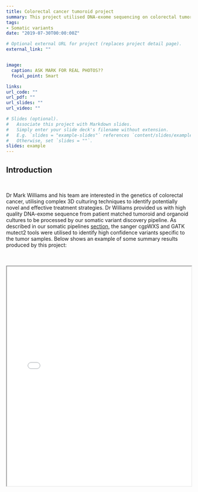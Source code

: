 ```yaml
---
title: Colorectal cancer tumoroid project
summary: This project utilised DNA-exome sequencing on colorectal tumoroid and normal organoid grown in 3D culture and were analysed for somatic mutations in order to indentify patient specific drug targets. Here we show some of the analyses run as part of our Exome and somatic variant discovery pipeline.
tags:
- Somatic variants
date: "2019-07-30T00:00:00Z"

# Optional external URL for project (replaces project detail page).
external_link: ""


image:
  caption: ASK MARK FOR REAL PHOTOS??
  focal_point: Smart

links:
url_code: ""
url_pdf: ""
url_slides: ""
url_video: ""

# Slides (optional).
#   Associate this project with Markdown slides.
#   Simply enter your slide deck's filename without extension.
#   E.g. `slides = "example-slides"` references `content/slides/example-slides.md`.
#   Otherwise, set `slides = ""`.
slides: example
---
```


## Introduction

<br />

Dr Mark Williams and his team are interested in the genetics of colorectal cancer, utilising complex 3D culturing techniques to identify potentially novel and effective treatment strategies. Dr Williams provided us with high quality DNA-exome sequence from patient matched tumoroid and organoid cultures to be processed by our somatic variant discovery pipeline. As described in our somatic pipelines [section](https://uea-med-pipelines.netlify.app/publication/somatic_variant/), the sanger cgpWXS and GATK mutect2 tools were utilised to identify high confidence variants specific to the tumor samples. Below shows an example of some summary results produced by this project:


<br />

<br />

<iframe
  src="tumoroid_mock_v0.1.html"
  style="width:100%; height:600px;"
></iframe>


<br />





